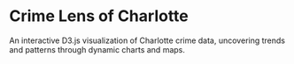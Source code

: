 # Crime Lens of Charlotte
An interactive D3.js visualization of Charlotte crime data, uncovering trends and patterns through dynamic charts and maps.

